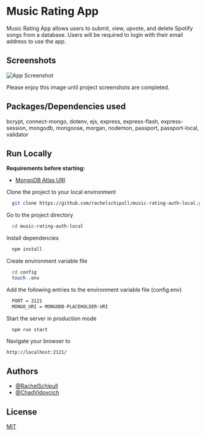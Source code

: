 
# Music Rating App

Music Rating App allows users to submit, view, upvote, and delete Spotify songs from a database. Users will be required to login with their email address to use the app.

## Screenshots
![App Screenshot](https://placedog.net/250?r)

Please enjoy this image until project screenshots are completed.

## Packages/Dependencies used 

bcrypt, connect-mongo, dotenv, ejs, express, express-flash, express-session, mongodb, mongoose, morgan, nodemon, passport, passport-local, validator

<!-- ## Usage

View the live deployment here:

[Music Rating App Live Deployment](#) -->


## Run Locally

**Requirements before starting:**

  - [MongoDB Atlas URI](https://www.mongodb.com/atlas/database)

Clone the project to your local environment

```bash
  git clone https://github.com/rachelschipull/music-rating-auth-local.git
```

Go to the project directory

```bash
  cd music-rating-auth-local
```

Install dependencies

```bash
  npm install
```

Create environment variable file

```bash
  cd config
  touch .env
```

Add the following entries to the environment variable file (config.env)

```bash
  PORT = 2121
  MONGO_URI = MONGODB-PLACEHOLDER-URI
```

Start the server in production mode

```bash
  npm run start
```

Navigate your browser to 
```
http://localhost:2121/
```


## Authors

- [@RachelSchipull](https://github.com/rachelschipull)
- [@ChadVidovcich](https://www.github.com/chadvidovcich)


## License

[MIT](https://choosealicense.com/licenses/mit/)

